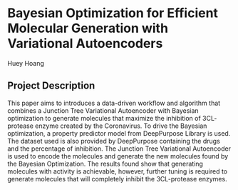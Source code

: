 # Bayesian Optimization for Efficient Molecular Generation with Variational Autoencoders

Huey Hoang

## Project Description

This paper aims to introduces a data-driven workflow and algorithm
that combines a Junction Tree Variational Autoencoder with Bayesian
optimization to generate molecules that maximize the inhibition of 3CL-
protease enzyme created by the Coronavirus. To drive the Bayesian
optimization, a property predictor model from DeepPurpose Library is used.
The dataset used is also provided by DeepPurpose containing the drugs and
the percentage of inhibition. The Junction Tree Variational Autoencoder
is used to encode the molecules and generate the new molecules found
by the Bayesian Optimization. The results found show that generating
molecules with activity is achievable, however, further tuning is required to
generate molecules that will completely inhibit the 3CL-protease enzymes.
